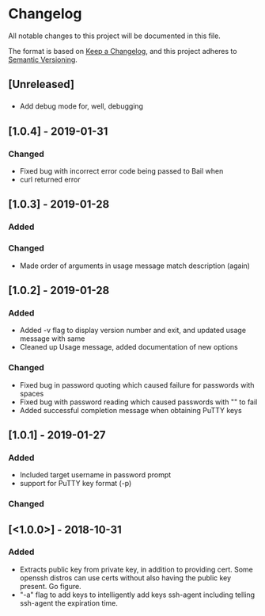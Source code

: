 # Changelog
All notable changes to this project will be documented in this file.

The format is based on [Keep a Changelog](https://keepachangelog.com/en/1.0.0/),
and this project adheres to [Semantic Versioning](https://semver.org/spec/v2.0.0.html).

## [Unreleased]
###
- Add debug mode for, well, debugging

## [1.0.4] - 2019-01-31

### Changed
- Fixed bug with incorrect error code being passed to Bail when
- curl returned error

## [1.0.3] - 2019-01-28
### Added

### Changed
- Made order of arguments in usage message match description (again)

## [1.0.2] - 2019-01-28
### Added
- Added -v flag to display version number and exit, and updated usage message with same
- Cleaned up Usage message, added documentation of new options

### Changed
- Fixed bug in password quoting which caused failure for passwords with spaces
- Fixed bug with password reading which caused passwords with "\" to fail
- Added successful completion message when obtaining PuTTY keys

## [1.0.1] - 2019-01-27
### Added
- Included target username in password prompt
- support for PuTTY key format (-p)

### Changed


## [<1.0.0>] - 2018-10-31
### Added
- Extracts public key from private key, in addition to providing cert.  Some openssh distros can use certs without also having the public key present.  Go figure.
- "-a" flag to add keys to intelligently add keys ssh-agent including telling ssh-agent the expiration time.
